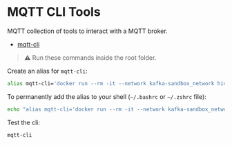 # MQTT CLI Tools

MQTT collection of tools to interact with a MQTT broker.

- [mqtt-cli](https://hivemq.github.io/mqtt-cli/)

> &#x26a0; Run these commands inside the root folder.

Create an alias for `mqtt-cli`:

```bash
alias mqtt-cli='docker run --rm -it --network kafka-sandbox_network hivemq/mqtt-cli:latest '
```

To permanently add the alias to your shell (`~/.bashrc` or `~/.zshrc` file):

```bash
echo "alias mqtt-cli='docker run --rm -it --network kafka-sandbox_network hivemq/mqtt-cli:latest '" >> ~/.zshrc
```

Test the cli:

```bash
mqtt-cli
```
